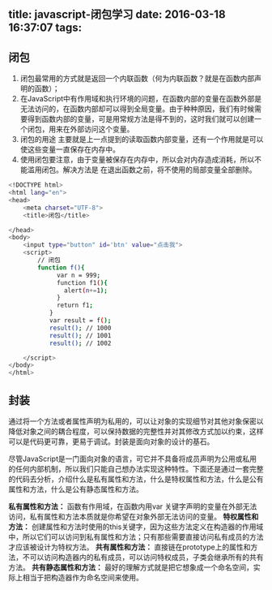 title: javascript-闭包学习
date: 2016-03-18 16:37:07
tags:
---
## 闭包
1. 闭包最常用的方式就是返回一个内联函数（何为内联函数？就是在函数内部声明的函数）；
2. 在JavaScript中有作用域和执行环境的问题，在函数内部的变量在函数外部是无法访问的，在函数内部却可以得到全局变量。由于种种原因，我们有时候需要得到函数内部的变量，可是用常规方法是得不到的，这时我们就可以创建一个闭包，用来在外部访问这个变量。
3. 闭包的用途 主要就是上一点提到的读取函数内部变量，还有一个作用就是可以使这些变量一直保存在内存中。
4. 使用闭包要注意，由于变量被保存在内存中，所以会对内存造成消耗，所以不能滥用闭包。解决方法是 在退出函数之前，将不使用的局部变量全部删除。
<!-- more -->
``` bash
<!DOCTYPE html>
<html lang="en">
<head>
    <meta charset="UTF-8">
    <title>闭包</title>

</head>
<body>
    <input type="button" id='btn' value="点击我">
    <script>
        // 闭包
        function f(){
          　　var n = 999;
          　　function f1(){
           　　 alert(n+=1);
         　　 }
         　　 return f1;
        　　}
        　　var result = f();
        　　result(); // 1000
        　　result(); // 1001
        　　result(); // 1002

    </script>
</body>
</html>

```

## 封装
通过将一个方法或者属性声明为私用的，可以让对象的实现细节对其他对象保密以降低对象之间的耦合程度，可以保持数据的完整性并对其修改方式加以约束，这样可以是代码更可靠，更易于调试。封装是面向对象的设计的基石。

尽管JavaScript是一门面向对象的语言，可它并不具备将成员声明为公用或私用的任何内部机制，所以我们只能自己想办法实现这种特性。下面还是通过一套完整的代码去分析，介绍什么是私有属性和方法，什么是特权属性和方法，什么是公有属性和方法，什么是公有静态属性和方法。

**私有属性和方法：**
函数有作用域，在函数内用var 关键字声明的变量在外部无法访问，私有属性和方法本质就是你希望在对象外部无法访问的变量。
**特权属性和方法：**
创建属性和方法时使用的this关键字，因为这些方法定义在构造器的作用域中，所以它们可以访问到私有属性和方法；只有那些需要直接访问私有成员的方法才应该被设计为特权方法。
**共有属性和方法：**
直接链在prototype上的属性和方法，不可以访问构造器内的私有成员，可以访问特权成员，子类会继承所有的共有方法。
**共有静态属性和方法：**
最好的理解方式就是把它想象成一个命名空间，实际上相当于把构造器作为命名空间来使用。

``` bash

```